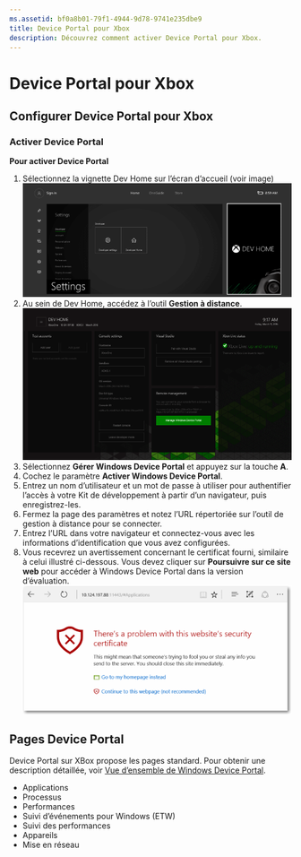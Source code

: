 ```yaml
---
ms.assetid: bf0a8b01-79f1-4944-9d78-9741e235dbe9
title: Device Portal pour Xbox
description: Découvrez comment activer Device Portal pour Xbox.
---
```

# Device Portal pour Xbox


## Configurer Device Portal pour Xbox

### Activer Device Portal

**Pour activer Device Portal**

1. Sélectionnez la vignette Dev Home sur l’écran d’accueil (voir image)  
![Device Portal DevHome](images/device-portal/xbox-dev-home-tile.png)
2. Au sein de Dev Home, accédez à l’outil **Gestion à distance**. 
![Outil de gestion à distance de Device Portal](images/device-portal/xbox-remote-management-tool.png)
3. Sélectionnez **Gérer Windows Device Portal** et appuyez sur la touche **A**.
4. Cochez le paramètre **Activer Windows Device Portal**.
5. Entrez un nom d’utilisateur et un mot de passe à utiliser pour authentifier l’accès à votre Kit de développement à partir d’un navigateur, puis enregistrez-les.
6. Fermez la page des paramètres et notez l’URL répertoriée sur l’outil de gestion à distance pour se connecter.
7. Entrez l’URL dans votre navigateur et connectez-vous avec les informations d’identification que vous avez configurées.
8. Vous recevrez un avertissement concernant le certificat fourni, similaire à celui illustré ci-dessous. Vous devez cliquer sur **Poursuivre sur ce site web** pour accéder à Windows Device Portal dans la version d’évaluation.
![Erreur de certificat Device Portal](images/device-portal/xbox-certificate-error.png)

## Pages Device Portal

Device Portal sur XBox propose les pages standard. Pour obtenir une description détaillée, voir [Vue d’ensemble de Windows Device Portal](device-portal.md).

- Applications
- Processus
- Performances
- Suivi d’événements pour Windows (ETW)
- Suivi des performances
- Appareils
- Mise en réseau

<!--HONumber=Mar16_HO5-->


